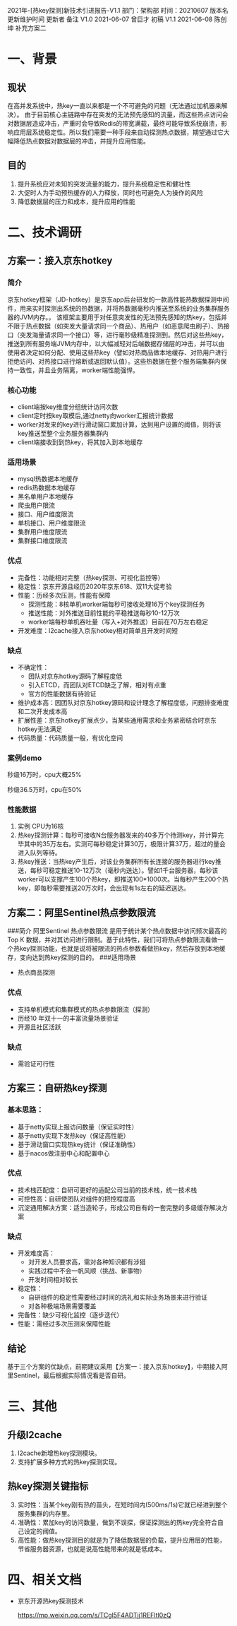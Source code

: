 2021年-[热key探测]新技术引进报告-V1.1
部门：架构部
时间：20210607
版本名
更新维护时间
更新者
备注
V1.0
2021-06-07
曾巨才
初稿
V1.1
2021-06-08
陈创坤
补充方案二


# 一、背景
## 现状
在高并发系统中，热key一直以来都是一个不可避免的问题（无法通过加机器来解决）。
由于目前核心主链路中存在突发的无法预先感知的流量，而这些热点访问会对数据层造成冲击，严重时会导致Redis的带宽满载，最终可能导致系统崩溃，影响应用层系统稳定性。所以我们需要一种手段来自动探测热点数据，期望通过它大幅降低热点数据对数据层的冲击，并提升应用性能。
## 目的
1. 提升系统应对未知的突发流量的能力，提升系统稳定性和健壮性
2. 大促时人为手动预热缓存的人力释放，同时也可避免人为操作的风险
3. 降低数据层的压力和成本，提升应用的性能

# 二、技术调研
## 方案一：接入京东hotkey
### 简介
京东hotkey框架（JD-hotkey）是京东app后台研发的一款高性能热数据探测中间件，用来实时探测出系统的热数据，并将热数据毫秒内推送至系统的业务集群服务器的JVM内存。。
该框架主要用于对任意突发性的无法预先感知的热key，包括并不限于热点数据（如突发大量请求同一个商品）、热用户（如恶意爬虫刷子）、热接口（突发海量请求同一个接口）等，进行毫秒级精准探测到。然后对这些热key，推送到所有服务端JVM内存中，以大幅减轻对后端数据存储层的冲击，并可以由使用者决定如何分配、使用这些热key（譬如对热商品做本地缓存、对热用户进行拒绝访问、对热接口进行熔断或返回默认值）。这些热数据在整个服务端集群内保持一致性，并且业务隔离，worker端性能强悍。
### 核心功能
- client端按key维度分组统计访问次数
- client定时按key取模后,通过netty向worker汇报统计数据
- worker对发来的key进行滑动窗口累加计算，达到用户设置的阈值，则将该key推送至整个业务服务器集群内
- client端接收到到热key，将其加入到本地缓存
### 适用场景
- mysql热数据本地缓存
- redis热数据本地缓存
- 黑名单用户本地缓存
- 爬虫用户限流
- 接口、用户维度限流
- 单机接口、用户维度限流
- 集群用户维度限流
- 集群接口维度限流
### 优点
- 完备性：功能相对完整（热key探测、可视化监控等）
- 稳定性：京东开源且经历2020年京东618、双11大促考验
- 性能：历经多次压测，性能有保障
    - 探测性能：8核单机worker端每秒可接收处理16万个key探测任务
    - 推送性能：对外推送目前性能约平稳推送每秒10-12万次
    - worker端每秒单机吞吐量（写入+对外推送）目前在70万左右稳定
- 开发难度：l2cache接入京东hotkey相对简单且开发时间短
### 缺点
- 不确定性：
    - 团队对京东hotkey源码了解程度低
    - 引入ETCD，而团队对ETCD缺乏了解，相对有点重
    - 官方的性能数据有待验证
- 维护成本高：因团队对京东hotkey源码和设计理念了解程度低，问题排查难度和二次开发成本高
- 扩展性差：京东hotkey扩展点少，当某些通用需求和业务紧密结合时京东hotkey无法满足
- 代码质量：代码质量一般，有优化空间
### 案例demo
秒级16万时，cpu大概25%



秒级36.5万时，cpu在50%



### 性能数据
1.  实例 CPU为16核
2. 热key探测计算：每秒可接收N台服务器发来的40多万个待测key，并计算完毕其中的35万左右。实测可每秒稳定计算30万，极限计算37万，超过的量会进入队列等待。
3.  热key推送：当热key产生后，对该业务集群所有长连接的服务器进行key推送，每秒可稳定推送10-12万次（毫秒内送达）。譬如1千台服务器，每秒该worker可以支撑产生100个热key，即推送100*1000次。当每秒产生200个热key，即每秒需要推送20万次时，会出现有1s左右的延迟送达。


## 方案二：阿里Sentinel热点参数限流
###简介
阿里Sentinel 热点参数限流 是用于统计某个热点数据中访问频次最高的 Top K 数据，并对其访问进行限制。基于此特性，我们可将热点参数限流看做一个热key探测功能，也就是说将被限流的热点参数看做热key，然后存放到本地缓存，变向达到热key探测的目的。
###适用场景
- 热点商品探测
###  优点
- 支持单机模式和集群模式的热点参数限流（探测）
- 历经10 年双十一的丰富流量场景验证
- 开源且社区活跃
###  缺点
- 需验证可行性



## 方案三：自研热key探测
### 基本思路：
- 基于netty实现上报访问数量（保证实时性）
- 基于netty实现下发热key（保证高性能）
- 基于滑动窗口实现热key统计（保证准确性）
- 基于nacos做注册中心和配置中心
### 优点
- 技术栈匹配度：自研可更好的适配公司当前的技术栈，统一技术栈
- 可控性高：自研使团队对组件的把控程度高
- 沉淀通用解决方案：适当造轮子，形成公司自有的一套完整的多级缓存解决方案
### 缺点
- 开发难度高：
    - 对开发人员要求高，需对各种知识都有涉猎
    - 实践过程中不会一帆风顺（挑战、新事物）
    - 开发时间相对较长
- 稳定性：
    - 自研组件的稳定性需要经过时间的洗礼和实际业务场景来进行验证
    - 对各种极端场景需要覆盖
- 完备性：缺少可视化监控（逐步迭代）
- 性能：需经过多次压测来保障性能

## 结论
基于三个方案的优缺点，前期建议采用【方案一：接入京东hotkey】，中期接入阿里Sentinel，最后根据实际情况看是否自研。

# 三、其他
## 升级l2cache
1. l2cache新增热key探测模块。
2. 支持扩展多种方式的热key探测实现。
## 热key探测关键指标
3. 实时性：当某个key刚有热的苗头，在短时间内(500ms/1s)它就已经进到整个服务集群的内存里。
4. 准确性：累加key的访问数量，做到不误探，保证探测出的热key完全符合自己设定的阈值。
5. 高性能：做热key探测目的就是为了降低数据层的负载，提升应用层的性能，节省服务器资源，也就是说高性能带来的就是低成本。

# 四、相关文档
- 京东开源热key探测技术
  
  https://mp.weixin.qq.com/s/TCgl5F4ADTjj1REFltl0zQ
